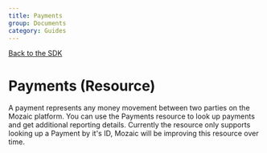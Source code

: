```yaml
---
title: Payments
group: Documents
category: Guides
---
```


[Back to the SDK](../index.md)

# Payments (Resource)
A payment represents any money movement between two parties on the Mozaic platform. You can use the Payments resource to look up payments and get additional reporting details. Currently the resource only supports looking up a Payment by it's ID, Mozaic will be improving this resource over time.